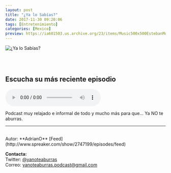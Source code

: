 ```yaml
---
layout: post
title: "¿Ya lo Sabías?"
date: 2017-11-30 09:20:06
tags: [Entretenimiento]
categories: [Mexico]
preview: https://ia601503.us.archive.org/23/items/Music500x500EstebanMontoya/300yaLoSabias.jpeg
---
```


![¿Ya lo Sabías?](https://ia601503.us.archive.org/23/items/Music500x500EstebanMontoya/500yaLoSabias.jpeg)

<br/>
<br/>

## Escucha su más reciente episodio

<!--reproductor-feed=http://www.spreaker.com/show/2747199/episodes/feed-->
<!--reproductor-start-->
<audio id="audio" preload="auto" controls="" src="http://api.spreaker.com/download/episode/15303789/consejos_de_anthony_bourdain_si_sales_mucho_a_restaurantes.mp3"></audio>
<!--reproductor-end-->

Podcast muy relajado e informal de todo y mucho más para que... Ya NO te aburras.  

_ _ _

<br>
Autor: **AdrianO**  
[Feed](http://www.spreaker.com/show/2747199/episodes/feed)  


**Contacta:**  
Twitter: [@yanoteaburras](https://twitter.com/yanoteaburras)  
Correo: [yanoteaburras.podcast@gmail.com](mailto:yanoteaburras.podcast@gmail.com)  
